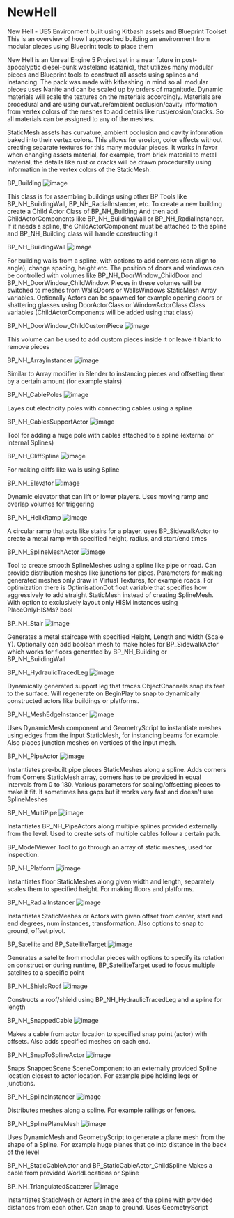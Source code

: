 # NewHell 
New Hell - UE5 Environment built using Kitbash assets and Blueprint Toolset 
This is an overview of how I approached building an environment from modular pieces using Blueprint tools to place them

New Hell is an Unreal Engine 5 Project set in a near future in post-apocalyptic diesel-punk wasteland (satanic), that utilizes many modular pieces and Blueprint tools to construct all assets using splines and instancing. 
The pack was made with kitbashing in mind so all modular pieces uses Nanite and can be scaled up by orders of magnitude. Dynamic materials will scale the textures on the materials accordingly.
Materials are procedural and are using curvature/ambient occlusion/cavity information from vertex colors of the meshes to add details like rust/erosion/cracks. So all materials can be assigned to any of the meshes.

StaticMesh assets has curvature, ambient occlusion and cavity information baked into their vertex colors. This allows for erosion, color effects without creating separate textures for this many modular pieces. It works in favor when changing assets material, for example, from brick material to metal material, the details like rust or cracks will be drawn procedurally using information in the vertex colors of the StaticMesh.

BP_Building
![image](https://github.com/faxcorp/NewHellDocumentation/assets/37246339/de654ddf-c489-4e72-9c10-bd8713115fd1)

This class is for assembling buildings using other BP Tools like BP_NH_BuildingWall, BP_NH_RadialInstancer, etc.
To create a new building create a Child Actor Class of BP_NH_Building
And then add ChildActorComponents like BP_NH_BuildingWall or BP_NH_RadialInstancer. If it needs a spline, the ChildActorComponent must be attached to the spline and BP_NH_Building class will handle constructing it

BP_NH_BuildingWall
![image](https://github.com/faxcorp/NewHellDocumentation/assets/37246339/5d329821-167a-4de0-a6e2-36fd7dc29b07)

For building walls from a spline, with options to add corners (can align to angle), change spacing, height etc.
The position of doors and windows can be controlled with volumes like BP_NH_DoorWindow_ChildDoor and BP_NH_DoorWindow_ChildWindow. Pieces in these volumes will be switched to meshes from WallsDoors or WallsWindows StaticMesh Array variables. Optionally Actors can be spawned for example opening doors or shattering glasses using DoorActorClass or WindowActorClass Class variables (ChildActorComponents will be added using that class)

BP_NH_DoorWindow_ChildCustomPiece
![image](https://github.com/faxcorp/NewHellDocumentation/assets/37246339/58a4f8e6-0d83-43f4-83c7-fc3cdd256cd2)

This volume can be used to add custom pieces inside it or leave it blank to remove pieces

BP_NH_ArrayInstancer
![image](https://github.com/faxcorp/NewHellDocumentation/assets/37246339/82c9255e-5b36-4f7f-b4ff-2b362c376db1)

Similar to Array modifier in Blender to instancing pieces and offsetting them by a certain amount (for example stairs)

BP_NH_CablePoles
![image](https://github.com/faxcorp/NewHellDocumentation/assets/37246339/6a4477c0-0f53-4661-a239-39f1f0acad98)

Layes out electricity poles with connecting cables using a spline

BP_NH_CablesSupportActor
![image](https://github.com/faxcorp/NewHellDocumentation/assets/37246339/1c529790-f9aa-49bc-af40-0a0a063f0b8f)

Tool for adding a huge pole with cables attached to a spline (external or internal Splines)

BP_NH_CliffSpline
![image](https://github.com/faxcorp/NewHellDocumentation/assets/37246339/d4832d8e-42a4-4923-ac53-22b119b9ec62)

For making cliffs like walls using Spline

BP_NH_Elevator
![image](https://github.com/faxcorp/NewHellDocumentation/assets/37246339/41354ccd-026a-44d8-b011-be5bad4b401c)

Dynamic elevator that can lift or lower players. Uses moving ramp and overlap volumes for triggering

BP_NH_HelixRamp
![image](https://github.com/faxcorp/NewHellDocumentation/assets/37246339/a0d1f3f6-f93a-4302-8183-c3b0585d0442)

A circular ramp that acts like stairs for a player, uses BP_SidewalkActor to create a metal ramp with specified height, radius, and start/end times

BP_NH_SplineMeshActor
![image](https://github.com/faxcorp/NewHellDocumentation/assets/37246339/ec85e9b4-8d66-4e11-9a69-754ad9851070)

Tool to create smooth SplineMeshes using a spline like pipe or road. Can provide distribution meshes like junctions for pipes. Parameters for making generated meshes only draw in Virtual Textures, for example roads.
For optimization there is OptimisationDot float variable that specifies how aggressively to add straight StaticMesh instead of creating SplineMesh. With option to exclusively layout only HISM instances using PlaceOnlyHISMs? bool

BP_NH_Stair
![image](https://github.com/faxcorp/NewHellDocumentation/assets/37246339/fd3f3f8a-10a1-4825-a63f-72e9738e68aa)

Generates a metal staircase with specified Height, Length and width (Scale Y). Optionally can add boolean mesh to make holes for BP_SidewalkActor which works for floors generated by BP_NH_Building or BP_NH_BuildingWall

BP_NH_HydraulicTracedLeg
![image](https://github.com/faxcorp/NewHellDocumentation/assets/37246339/46615b65-a003-4611-ad81-d1cd01ab2546)

Dynamically generated support leg that traces ObjectChannels snap its feet to the surface. Will regenerate on BeginPlay to snap to dynamically constructed actors like buildings or platforms.

BP_NH_MeshEdgeInstancer
![image](https://github.com/faxcorp/NewHellDocumentation/assets/37246339/be069021-5f85-4ef7-b861-fe5ce7d5e991)

Uses DynamicMesh component and GeometryScript to instantiate meshes using edges from the input StaticMesh, for instancing beams for example. Also places junction meshes on vertices of the input mesh.

BP_NH_PipeActor
![image](https://github.com/faxcorp/NewHellDocumentation/assets/37246339/923631da-a56e-4d73-b57e-81c9be3df377)

Instantiates pre-built pipe pieces StaticMeshes along a spline. Adds corners from Corners StaticMesh array, corners has to be provided in equal intervals from 0 to 180. Various parameters for scaling/offsetting pieces to make it fit. 
It sometimes has gaps but it works very fast and doesn't use SplineMeshes

BP_NH_MultiPipe
![image](https://github.com/faxcorp/NewHellDocumentation/assets/37246339/e23fcb2c-8445-4340-a3d0-f91728667e12)

Instantiates BP_NH_PipeActors along multiple splines provided externally from the level. Used to create sets of multiple cables follow a certain path.

BP_ModelViewer
Tool to go through an array of static meshes, used for inspection.

BP_NH_Platform
![image](https://github.com/faxcorp/NewHellDocumentation/assets/37246339/06aa0144-d50d-47d1-aba9-ac6a809f09a9)

Instantiates floor StaticMeshes along given width and length, separately scales them to specified height. For making floors and platforms.

BP_NH_RadialInstancer
![image](https://github.com/faxcorp/NewHellDocumentation/assets/37246339/512c6c47-4ebc-4360-ac23-85f7eebdadad)

Instantiates StaticMeshes or Actors with given offset from center, start and end degrees, num instances, transformation. Also options to snap to ground, offset pivot.

BP_Satellite and BP_SatelliteTarget
![image](https://github.com/faxcorp/NewHellDocumentation/assets/37246339/ccd39bc3-57e3-4598-8a33-f967d11d2597)

Generates a satelite from modular pieces with options to specify its rotation on construct or during runtime, BP_SatelliteTarget used to focus multiple satelites to a specific point

BP_NH_ShieldRoof
![image](https://github.com/faxcorp/NewHellDocumentation/assets/37246339/612804d8-d9db-4955-8ed7-7b987d971ff5)

Constructs a roof/shield using BP_NH_HydraulicTracedLeg and a spline for length

BP_NH_SnappedCable
![image](https://github.com/faxcorp/NewHellDocumentation/assets/37246339/c0928839-0d2f-43da-a947-93ef09377f2f)

Makes a cable from actor location to specified snap point (actor) with offsets. Also adds specified meshes on each end.

BP_NH_SnapToSplineActor
![image](https://github.com/faxcorp/NewHellDocumentation/assets/37246339/692da555-ec05-4a9d-972c-8ebd57073a12)

Snaps SnappedScene SceneComponent to an externally provided Spline location closest to actor location. For example pipe holding legs or junctions.

BP_NH_SplineInstancer
![image](https://github.com/faxcorp/NewHellDocumentation/assets/37246339/66815073-f1ae-4062-bd87-9d8e331fb9c3)

Distributes meshes along a spline. For example railings or fences.

BP_NH_SplinePlaneMesh
![image](https://github.com/faxcorp/NewHellDocumentation/assets/37246339/492acc8a-1d96-4c01-893e-7d6af828597c)

Uses DynamicMesh and GeometryScript to generate a plane mesh from the shape of a Spline. For example huge planes that go into distance in the back of the level

BP_NH_StaticCableActor and BP_StaticCableActor_ChildSpline
Makes a cable from provided WorldLocations or Spline

BP_NH_TriangulatedScatterer
![image](https://github.com/faxcorp/NewHellDocumentation/assets/37246339/c8cfbaff-ece6-47b8-8163-444dd3aa4f11)

Instantiates StaticMesh or Actors in the area of the spline with provided distances from each other. Can snap to ground. Uses GeometryScript










